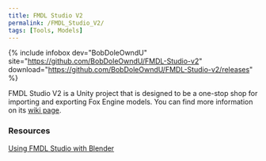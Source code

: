 ```yaml
---
title: FMDL Studio V2
permalink: /FMDL_Studio_V2/
tags: [Tools, Models]
---
```


{% include infobox dev="BobDoleOwndU" site="https://github.com/BobDoleOwndU/FMDL-Studio-v2" download="https://github.com/BobDoleOwndU/FMDL-Studio-v2/releases" %}

FMDL Studio V2 is a Unity project that is designed to be a one-stop shop for importing and exporting Fox Engine models.
You can find more information on its [wiki page](https://github.com/BobDoleOwndU/FMDL-Studio-v2/wiki).

### Resources

[Using FMDL Studio with Blender](/Using_FMDL_Studio_with_Blender/)
